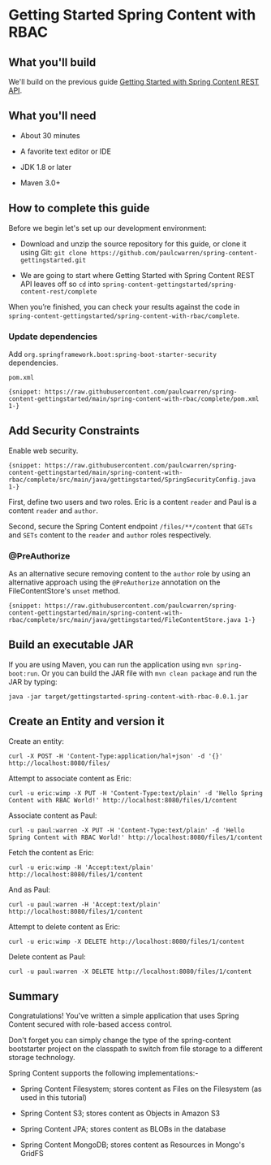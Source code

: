 # Getting Started Spring Content with RBAC

## What you'll build

We'll build on the previous guide [Getting Started with Spring Content REST API](spring-content-rest-docs.md).

## What you'll need

- About 30 minutes

- A favorite text editor or IDE

- JDK 1.8 or later

- Maven 3.0+

## How to complete this guide

Before we begin let's set up our development environment:

- Download and unzip the source repository for this guide, or clone it
using Git: `git clone https://github.com/paulcwarren/spring-content-gettingstarted.git`

- We are going to start where Getting Started with Spring Content REST API leaves off so
 `cd` into `spring-content-gettingstarted/spring-content-rest/complete`

When you’re finished, you can check your results against the code in
`spring-content-gettingstarted/spring-content-with-rbac/complete`.

### Update dependencies

Add `org.springframework.boot:spring-boot-starter-security` dependencies.

`pom.xml`

```
{snippet: https://raw.githubusercontent.com/paulcwarren/spring-content-gettingstarted/main/spring-content-with-rbac/complete/pom.xml 1-}
```
## Add Security Constraints

Enable web security.

```
{snippet: https://raw.githubusercontent.com/paulcwarren/spring-content-gettingstarted/main/spring-content-with-rbac/complete/src/main/java/gettingstarted/SpringSecurityConfig.java 1-}
```

First, define two users and two roles.  Eric is a content `reader` and Paul is a content `reader` and `author`.

Second, secure the Spring Content endpoint `/files/**/content` that `GETs` and `SETs` content to the `reader` and `author` roles respectively.

### @PreAuthorize 

As an alternative secure removing content to the `author` role by using an alternative approach using the `@PreAuthorize` annotation on the FileContentStore's `unset` method.

```
{snippet: https://raw.githubusercontent.com/paulcwarren/spring-content-gettingstarted/main/spring-content-with-rbac/complete/src/main/java/gettingstarted/FileContentStore.java 1-}
```

## Build an executable JAR

If you are using Maven, you can run the application using `mvn spring-boot:run`.
Or you can build the JAR file with `mvn clean package` and run the JAR
by typing:

`java -jar target/gettingstarted-spring-content-with-rbac-0.0.1.jar`

## Create an Entity and version it

Create an entity:

`curl -X POST -H 'Content-Type:application/hal+json' -d '{}' http://localhost:8080/files/`

Attempt to associate content as Eric:

`curl -u eric:wimp -X PUT -H 'Content-Type:text/plain' -d 'Hello Spring Content with RBAC World!' http://localhost:8080/files/1/content`

Associate content as Paul:

`curl -u paul:warren -X PUT -H 'Content-Type:text/plain' -d 'Hello Spring Content with RBAC World!' http://localhost:8080/files/1/content`

Fetch the content as Eric:

`curl -u eric:wimp -H 'Accept:text/plain' http://localhost:8080/files/1/content`
 
And as Paul:

`curl -u paul:warren -H 'Accept:text/plain' http://localhost:8080/files/1/content`

Attempt to delete content as Eric:

`curl -u eric:wimp -X DELETE http://localhost:8080/files/1/content`

Delete content as Paul:

`curl -u paul:warren -X DELETE http://localhost:8080/files/1/content`

## Summary

Congratulations!  You've written a simple application that uses Spring
Content secured with role-based access control.

Don't forget you can simply change the type of the spring-content bootstarter
project on the classpath to switch from file storage to a different
storage technology.  

Spring Content supports the following implementations:-

- Spring Content Filesystem; stores content as Files on the Filesystem
(as used in this tutorial)

- Spring Content S3; stores content as Objects in Amazon S3

- Spring Content JPA; stores content as BLOBs in the database

- Spring Content MongoDB; stores content as Resources in Mongo's GridFS
